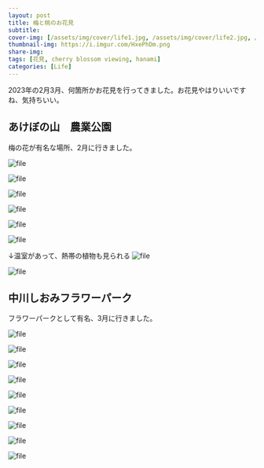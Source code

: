 ```yaml
---
layout: post
title: 梅と桃のお花見
subtitle: 
cover-img: [/assets/img/cover/life1.jpg, /assets/img/cover/life2.jpg, /assets/img/cover/life3.jpg]
thumbnail-img: https://i.imgur.com/HxePhDm.png
share-img:
tags: [花見, cherry blossom viewing, hanami]
categories: [Life]
---
```


2023年の2月3月、何箇所かお花見を行ってきました。お花見やはりいいですね、気持ちいい。

## あけぼの山　農業公園
梅の花が有名な場所、2月に行きました。

![file](https://i.imgur.com/BjbVFla.jpg)

![file](https://i.imgur.com/HxePhDm.png)

![file](https://i.imgur.com/7EtGIeo.jpg)

![file](https://i.imgur.com/8GpBcZN.jpg)

![file](https://i.imgur.com/Q7ZRaWI.jpg)

![file](https://i.imgur.com/h8DnDsP.jpg)

↓温室があって、熱帯の植物も見られる
![file](https://i.imgur.com/Whni5Vd.png)

![file](https://i.imgur.com/yhCetEl.png)

## 中川しおみフラワーパーク
フラワーパークとして有名、3月に行きました。

![file](https://i.imgur.com/4zm10Cy.jpg)

![file](https://i.imgur.com/QDId4Nb.jpg)

![file](https://i.imgur.com/osNC0nA.jpg)

![file](https://i.imgur.com/4Xgp834.jpg)

![file](https://i.imgur.com/ivxqAi8.jpg)

![file](https://i.imgur.com/J6wtv6F.png)

![file](https://i.imgur.com/gSlyqqL.png)

![file](https://i.imgur.com/CgZhtZz.png)

![file](https://i.imgur.com/o7ZXlF8.jpg)


